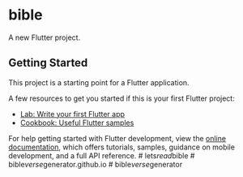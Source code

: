 # bible

A new Flutter project.

## Getting Started

This project is a starting point for a Flutter application.

A few resources to get you started if this is your first Flutter project:

- [Lab: Write your first Flutter app](https://docs.flutter.dev/get-started/codelab)
- [Cookbook: Useful Flutter samples](https://docs.flutter.dev/cookbook)

For help getting started with Flutter development, view the
[online documentation](https://docs.flutter.dev/), which offers tutorials,
samples, guidance on mobile development, and a full API reference.
#   l e t s _ r e a d _ b i b l e  
 #   b i b l e _ v e r s e _ g e n e r a t o r . g i t h u b . i o  
 #   b i b l e _ v e r s e _ g e n e r a t o r  
 